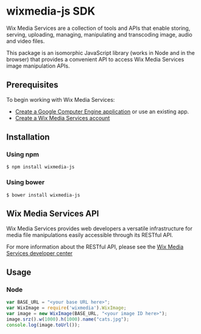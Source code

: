 wixmedia-js SDK
===================

Wix Media Services are a collection of tools and APIs that enable storing, serving, uploading, managing, manipulating and transcoding image, audio and video files.

This package is an isomorphic JavaScript library (works in Node and in the browser) that provides a convenient API to access Wix Media Services image manipulation APIs.

## Prerequisites
To begin working with Wix Media Services:

- [Create a Google Computer Engine application](http://link-to-come) or use an existing app. 
- [Create a Wix Media Services account](link)


## Installation
### Using npm ###
    $ npm install wixmedia-js
### Using bower ###
    $ bower install wixmedia-js


## Wix Media Services API ##

Wix Media Services provides web developers a versatile infrastructure for media file manipulations easily accessible through its RESTful API. 

For more information about the RESTful API, please see the [Wix Media Services developer center](link)

## Usage ##

### Node ###
````js
var BASE_URL = "<your base URL here>";
var WixImage = require('wixmedia').WixImage;
var image = new WixImage(BASE_URL, "<your image ID here>");
image.srz().w(1000).h(1000).name("cats.jpg");
console.log(image.toUrl());

````
